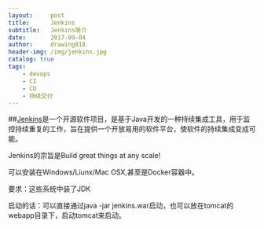 ```yaml
---
layout:     post
title:      Jenkins
subtitle:   Jenkins简介
date:       2017-09-04
author:     drawing818
header-img: /img/jenkins.jpg
catalog: true
tags:
    - devops
    - CI
    - CD
    - 持续交付
---
```


##[Jenkins](https://jenkins.io/)是一个开源软件项目，是基于Java开发的一种持续集成工具，用于监控持续重复的工作，旨在提供一个开放易用的软件平台，使软件的持续集成变成可能。

Jenkins的宗旨是Build great things at any scale!

可以安装在Windows/Liunx/Mac OSX,甚至是Docker容器中。

要求：这些系统中装了JDK

启动的话：可以直接通过java -jar jenkins.war启动，也可以放在tomcat的webapp目录下，启动tomcat来启动。
